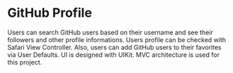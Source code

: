 # GitHub Profile
Users can search GitHub users based on their username and see their followers and other profile informations. Users profile can be checked with Safari View Controller. Also, users can add GitHub users to their favorites via User Defaults. UI is designed with UIKit. MVC architecture is used for this project.

